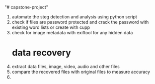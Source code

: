 "# capstone-project" 
1. automate the steg detection and analysis using python script
2. check if files are password protected and crack the password with existing word lists or create with cupp
3. check for image metadata with exiftool for any hidden data
   # data recovery
4. extract data files, image, video, audio and other files
5. compare the recovered files with original files to measure accuracy
6. 
